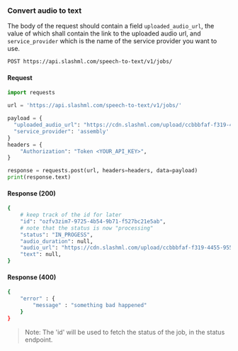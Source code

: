 ### Convert audio to text

The body of the request should contain a field `uploaded_audio_url`, the value of which shall contain the link to the uploaded audio url, and `service_provider` which is the name of the service provider you want to use.

```bash
POST https://api.slashml.com/speech-to-text/v1/jobs/
```

#### Request

```python
import requests

url = 'https://api.slashml.com/speech-to-text/v1/jobs/'

payload = {
  "uploaded_audio_url": "https://cdn.slashml.com/upload/ccbbbfaf-f319-4455-9556-272d48faaf7f",
  "service_provider": 'assembly'
}
headers = {
    "Authorization": "Token <YOUR_API_KEY>",
}

response = requests.post(url, headers=headers, data=payload)
print(response.text)
```

#### Response (200)

```bash
{
    # keep track of the id for later
    "id": "ozfv3zim7-9725-4b54-9b71-f527bc21e5ab",
    # note that the status is now "processing"
    "status": "IN_PROGESS",        
    "audio_duration": null,
    "audio_url": "https://cdn.slashml.com/upload/ccbbbfaf-f319-4455-9556-272d48faaf7f",
    "text": null,
}
```

#### Response (400)

```bash
{
    "error" : {
        "message" : "something bad happened"
    }
}
```

> Note: 
> The 'id' will be used to fetch the status of the job, in the status endpoint.